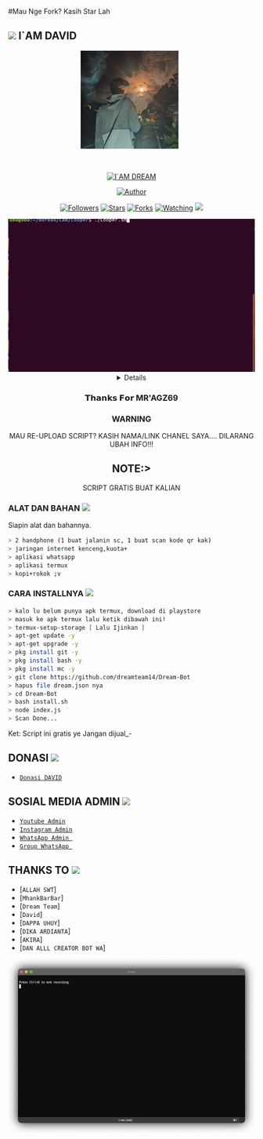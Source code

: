 #Mau Nge Fork? Kasih Star Lah
## <img src="https://github.com/TheDudeThatCode/TheDudeThatCode/blob/master/Assets/Hi.gif" width="29px"> I`AM DAVID
<p align="center">
<p align='center'><a href="https://www.instagram.com/aguz.69/"><img height="200" src="https://github.com/mankaguz/mankaguz/blob/main/profile.jpg?raw=true"></a>&nbsp;&nbsp;</p>
</p>
<br>



<p align="center">
<a href="#"><img title="I`AM DREAM" src="https://img.shields.io/badge/DAVID-green?colorA=%23ff0000&colorB=%23017e40&style=for-the-badge"></a>
</p>
<p align="center">
<a href="https://github.com/dreamteam14"><img title="Author" src="https://img.shields.io/badge/AUTHOR-DREAM TEAM-orange.svg?style=for-the-badge&logo=github"></a>
</p>
<p align="center">
<a href="https://github.com/mankaguz/guz-main/followers"><img title="Followers" src="https://img.shields.io/github/followers/mankaguz?color=blue&style=flat-square"></a>
<a href="https://github.com/mankaguz/guz-main/stargazers/"><img title="Stars" src="https://img.shields.io/github/stars/mankaguz/guz-maincolor=red&style=flat-square"></a>
<a href="https://github.com/mankaguz/guz-main/network/members"><img title="Forks" src="https://img.shields.io/github/forks/mankaguz/guz-main?color=red&style=flat-square"></a>
<a href="https://github.com/mankaguz/guz-main/watchers"><img title="Watching" src="https://img.shields.io/github/watchers/mankaguz/guz-main?label=Watchers&color=blue&style=flat-square"></a>
<a href="https://hits.seeyoufarm.com"><img src="https://hits.seeyoufarm.com/api/count/incr/badge.svg?url=https%3A%2F%2Fgithub.com%2Fdreamteam14%2Fguz-main&count_bg=%2379C83D&title_bg=%23555555&icon=probot.svg&icon_color=%2300FF6D&title=hits&edge_flat=false"/></a>
</p>
<img src="https://github.com/KURO-CODE/Looper/blob/master/Looper111.gif" alt="Loper" width="1000" />
<div align="center">
<details>
 
</details>

### 𝗧𝗵𝗮𝗻𝗸𝘀 𝗙𝗼𝗿 MR'AGZ69

### WARNING
MAU RE-UPLOAD SCRIPT? KASIH NAMA/LINK CHANEL SAYA.... DILARANG UBAH INFO!!!

## NOTE:> 
SCRIPT GRATIS BUAT KALIAN
</div>

### ALAT DAN BAHAN <img src="https://github.com/TheDudeThatCode/TheDudeThatCode/blob/master/Assets/Mario_Hello_Big.gif" width="29px">
Siapin alat dan bahannya.
```bash
> 2 handphone (1 buat jalanin sc, 1 buat scan kode qr kak)
> jaringan internet kenceng,kuota+
> aplikasi whatsapp
> aplikasi termux
> kopi+rokok ;v
```

### CARA INSTALLNYA  <img src="https://github.com/TheDudeThatCode/TheDudeThatCode/blob/master/Assets/hmm.gif" width="29px">
```bash
> kalo lu belum punya apk termux, download di playstore
> masuk ke apk termux lalu ketik dibawah ini!
> termux-setup-storage [ Lalu Ijinkan ]
> apt-get update -y
> apt-get upgrade -y
> pkg install git -y
> pkg install bash -y
> pkg install mc -y
> git clone https://github.com/dreamteam14/Dream-Bot
> hapus file dream.json nya
> cd Dream-Bot
> bash install.sh
> node index.js
> Scan Done...
```


Ket: Script ini gratis ye Jangan dijual_-

## DONASI <img src="https://github.com/TheDudeThatCode/TheDudeThatCode/blob/master/Assets/coin.gif" width="29px">
* [`Donasi DAVID`](https://wa.me/+6287880120452)


## SOSIAL MEDIA ADMIN <img src="https://github.com/TheDudeThatCode/TheDudeThatCode/blob/master/Assets/powerup.gif" width="29px">

* [`Youtube Admin`](https://youtube.com/c/DREAM20%BOT?)
* [`Instagram Admin`](https://www.instagram.com/kentang7_gorengv/)
* [`WhatsApp Admin `](https://wa.me/+6287880120452)
* [`Group WhatsApp `](https://xnxx.com)
## THANKS TO <img src="https://github.com/TheDudeThatCode/TheDudeThatCode/blob/master/Assets/Handshake.gif" width="60px">

* [`ALLAH SWT`]
* [`MhankBarBar`]
* [`Dream Team`]
* [`David`]
* [`DAPPA UHUY`]
* [`DIKA ARDIANTA`]
* [`AKIRA`]
* [`DAN ALLL CREATOR BOT WA`]
<img src="https://github.com/sassman/t-rec-rs/blob/main/docs/demo.gif" alt="Terminal Linux" width="1000" />
